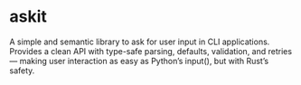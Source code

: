 # askit
A simple and semantic library to ask for user input in CLI applications. Provides a clean API with type-safe parsing, defaults, validation, and retries — making user interaction as easy as Python’s input(), but with Rust’s safety.
